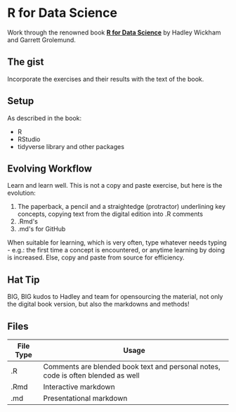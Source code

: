 # R for Data Science

Work through the renowned book [__R for Data Science__](http://r4ds.had.co.nz/) by Hadley Wickham and Garrett Grolemund.


## The gist

Incorporate the exercises and their results with the text of the book.

## Setup

As described in the book:
- R
- RStudio
- tidyverse library and other packages

## Evolving Workflow

Learn and learn well. This is not a copy and paste exercise, but here is the evolution:

1. The paperback, a pencil and a straightedge (protractor) underlining key concepts, copying text from the digital edition into .R comments
2. .Rmd's
3. .md's for GitHub

When suitable for learning, which is very often, type whatever needs typing - e.g.: the first time a concept is encountered, or anytime learning by doing is increased. Else, copy and paste from source for efficiency. 

## Hat Tip

BIG, BIG kudos to Hadley and team for opensourcing the material, not only the digital book version, but also the markdowns and methods!

## Files

File Type | Usage
--------- | -----
.R        | Comments are blended book text and personal notes, code is often blended as well 
.Rmd      | Interactive markdown
.md       | Presentational markdown
